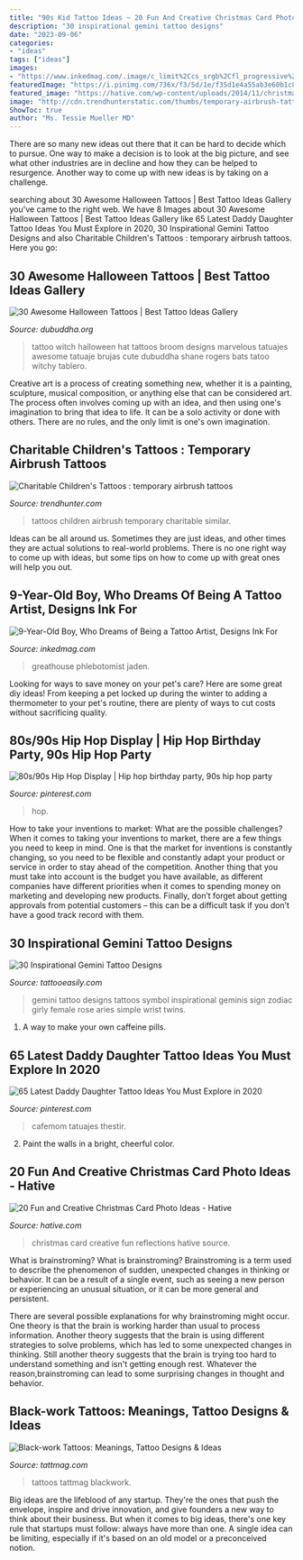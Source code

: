 ```yaml
---
title: "90s Kid Tattoo Ideas ~ 20 Fun And Creative Christmas Card Photo Ideas"
description: "30 inspirational gemini tattoo designs"
date: "2023-09-06"
categories:
- "ideas"
tags: ["ideas"]
images:
- "https://www.inkedmag.com/.image/c_limit%2Ccs_srgb%2Cfl_progressive%2Cq_auto:good%2Cw_700/MTY1MDM2NzU1NDU4NzI5OTgx/jadenjasoneyeball.jpg"
featuredImage: "https://i.pinimg.com/736x/f3/5d/1e/f35d1e4a55ab3e60b1c8ae1452b01221.jpg"
featured_image: "https://hative.com/wp-content/uploads/2014/11/christmas-card-photo-ideas/2-christmas-card-photo-ideas.jpg"
image: "http://cdn.trendhunterstatic.com/thumbs/temporary-airbrush-tattoos.jpeg"
ShowToc: true
author: "Ms. Tessie Mueller MD"
---
```



There are so many new ideas out there that it can be hard to decide which to pursue. One way to make a decision is to look at the big picture, and see what other industries are in decline and how they can be helped to resurgence. Another way to come up with new ideas is by taking on a challenge.

	

		
searching about 30 Awesome Halloween Tattoos | Best Tattoo Ideas Gallery you've came to the right web. We have 8 Images about 30 Awesome Halloween Tattoos | Best Tattoo Ideas Gallery like 65 Latest Daddy Daughter Tattoo Ideas You Must Explore in 2020, 30 Inspirational Gemini Tattoo Designs and also Charitable Children&#039;s Tattoos : temporary airbrush tattoos. Here you go:
		
    
## 30 Awesome Halloween Tattoos | Best Tattoo Ideas Gallery

<img loading=lazy src="http://www.dubuddha.org/wp-content/uploads/2015/10/Shane-Rogers-e1446296262471.jpg" onerror="this.onerror=null;this.src='https://tse1.mm.bing.net/th?id=OIP.IwCorJifLPeUjb5IqrLXvwHaHa&amp;pid=15.1';" alt="30 Awesome Halloween Tattoos | Best Tattoo Ideas Gallery">

_Source: dubuddha.org_

>tattoo witch halloween hat tattoos broom designs marvelous tatuajes awesome tatuaje brujas cute dubuddha shane rogers bats tatoo witchy tablero. 

	

Creative art is a process of creating something new, whether it is a painting, sculpture, musical composition, or anything else that can be considered art. The process often involves coming up with an idea, and then using one's imagination to bring that idea to life. It can be a solo activity or done with others. There are no rules, and the only limit is one's own imagination.

    
## Charitable Children&#039;s Tattoos : Temporary Airbrush Tattoos

<img loading=lazy src="http://cdn.trendhunterstatic.com/thumbs/temporary-airbrush-tattoos.jpeg" onerror="this.onerror=null;this.src='https://tse4.mm.bing.net/th?id=OIP.TSA5szAob-PjHa6xAfpfRwHaJ3&amp;pid=15.1';" alt="Charitable Children&#039;s Tattoos : temporary airbrush tattoos">

_Source: trendhunter.com_

>tattoos children airbrush temporary charitable similar. 

	

Ideas can be all around us. Sometimes they are just ideas, and other times they are actual solutions to real-world problems. There is no one right way to come up with ideas, but some tips on how to come up with great ones will help you out.

    
## 9-Year-Old Boy, Who Dreams Of Being A Tattoo Artist, Designs Ink For

<img loading=lazy src="https://www.inkedmag.com/.image/c_limit%2Ccs_srgb%2Cfl_progressive%2Cq_auto:good%2Cw_700/MTY1MDM2NzU1NDU4NzI5OTgx/jadenjasoneyeball.jpg" onerror="this.onerror=null;this.src='https://tse2.mm.bing.net/th?id=OIP.ZwTGR6ghmEbZ44YYzPfJ7QHaJ4&amp;pid=15.1';" alt="9-Year-Old Boy, Who Dreams of Being a Tattoo Artist, Designs Ink For">

_Source: inkedmag.com_

>greathouse phlebotomist jaden. 

	

Looking for ways to save money on your pet's care? Here are some great diy ideas! From keeping a pet locked up during the winter to adding a thermometer to your pet's routine, there are plenty of ways to cut costs without sacrificing quality.

    
## 80s/90s Hip Hop Display | Hip Hop Birthday Party, 90s Hip Hop Party

<img loading=lazy src="https://i.pinimg.com/736x/f3/0c/2d/f30c2d68c90dbe3a367b0ab5bd8d4653.jpg" onerror="this.onerror=null;this.src='https://tse1.mm.bing.net/th?id=OIP.uyVqGAmoK2YrxBY59QsNVwHaPP&amp;pid=15.1';" alt="80s/90s Hip Hop Display | Hip hop birthday party, 90s hip hop party">

_Source: pinterest.com_

>hop. 

	

How to take your inventions to market: What are the possible challenges?
When it comes to taking your inventions to market, there are a few things you need to keep in mind. One is that the market for inventions is constantly changing, so you need to be flexible and constantly adapt your product or service in order to stay ahead of the competition. Another thing that you must take into account is the budget you have available, as different companies have different priorities when it comes to spending money on marketing and developing new products. Finally, don’t forget about getting approvals from potential customers – this can be a difficult task if you don’t have a good track record with them.

    
## 30 Inspirational Gemini Tattoo Designs

<img loading=lazy src="http://www.tattooeasily.com/wp-content/uploads/2014/06/small-gemini-tattoo-design.jpg" onerror="this.onerror=null;this.src='https://tse1.mm.bing.net/th?id=OIP.jx43hDfTztEM7CJ7-fC87AHaKO&amp;pid=15.1';" alt="30 Inspirational Gemini Tattoo Designs">

_Source: tattooeasily.com_

>gemini tattoo designs tattoos symbol inspirational geminis sign zodiac girly female rose aries simple wrist twins. 

	

1. A way to make your own caffeine pills.

    
## 65 Latest Daddy Daughter Tattoo Ideas You Must Explore In 2020

<img loading=lazy src="https://i.pinimg.com/736x/f3/5d/1e/f35d1e4a55ab3e60b1c8ae1452b01221.jpg" onerror="this.onerror=null;this.src='https://tse1.mm.bing.net/th?id=OIP.YmKzHKqBckYTiJz9ETO4FAHaHf&amp;pid=15.1';" alt="65 Latest Daddy Daughter Tattoo Ideas You Must Explore in 2020">

_Source: pinterest.com_

>cafemom tatuajes thestir. 

	

2. Paint the walls in a bright, cheerful color.

    
## 20 Fun And Creative Christmas Card Photo Ideas - Hative

<img loading=lazy src="https://hative.com/wp-content/uploads/2014/11/christmas-card-photo-ideas/2-christmas-card-photo-ideas.jpg" onerror="this.onerror=null;this.src='https://tse3.mm.bing.net/th?id=OIP.lk-JE-fr_N0mowTSW0LRmgHaLc&amp;pid=15.1';" alt="20 Fun and Creative Christmas Card Photo Ideas - Hative">

_Source: hative.com_

>christmas card creative fun reflections hative source. 

	

What is brainstroming?
What is brainstroming?
Brainstroming is a term used to describe the phenomenon of sudden, unexpected changes in thinking or behavior. It can be a result of a single event, such as seeing a new person or experiencing an unusual situation, or it can be more general and persistent.

There are several possible explanations for why brainstroming might occur. One theory is that the brain is working harder than usual to process information. Another theory suggests that the brain is using different strategies to solve problems, which has led to some unexpected changes in thinking. Still another theory suggests that the brain is trying too hard to understand something and isn't getting enough rest. Whatever the reason,brainstroming can lead to some surprising changes in thought and behavior.

    
## Black-work Tattoos: Meanings, Tattoo Designs &amp; Ideas

<img loading=lazy src="https://tattmag.com/wp-content/uploads/2020/11/Abstract-Black-work-Tattoo-5.jpg" onerror="this.onerror=null;this.src='https://tse4.mm.bing.net/th?id=OIP.6li_offvl57omcHPZl4iZQHaMd&amp;pid=15.1';" alt="Black-work Tattoos: Meanings, Tattoo Designs &amp; Ideas">

_Source: tattmag.com_

>tattoos tattmag blackwork. 

	

Big ideas are the lifeblood of any startup. They're the ones that push the envelope, inspire and drive innovation, and give founders a new way to think about their business. But when it comes to big ideas, there's one key rule that startups must follow: always have more than one. A single idea can be limiting, especially if it's based on an old model or a preconceived notion.

